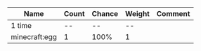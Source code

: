 | Name          | Count | Chance | Weight | Comment |
| ------------- | ----- | ------ | ------ | ------- |
| 1 time        |    -- |     -- |     -- |         |
| minecraft:egg |     1 |   100% |      1 |         |